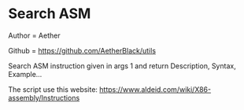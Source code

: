# Search ASM

Author = Aether

Github = https://github.com/AetherBlack/utils

Search ASM instruction given in args 1 and return Description, Syntax, Example...

The script use this website: <https://www.aldeid.com/wiki/X86-assembly/Instructions>
